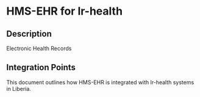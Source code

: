 # HMS-EHR for lr-health

## Description

Electronic Health Records

## Integration Points

This document outlines how HMS-EHR is integrated with lr-health systems in Liberia.
